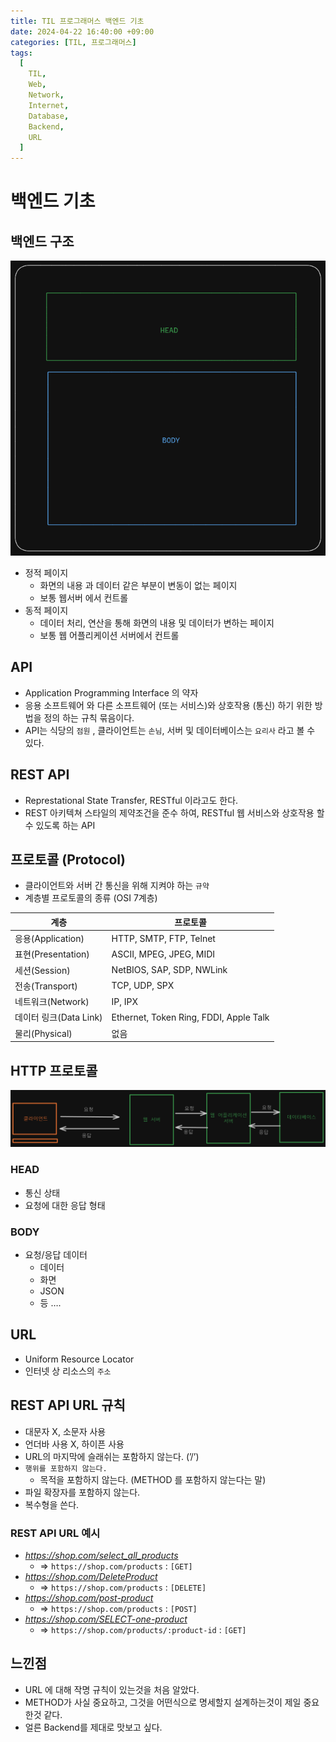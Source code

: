 ```yaml
---
title: TIL 프로그래머스 백엔드 기초
date: 2024-04-22 16:40:00 +09:00
categories: [TIL, 프로그래머스]
tags:
  [
    TIL,
    Web,
    Network,
    Internet,
    Database,
    Backend,
    URL
  ]
---
```

# 백엔드 기초

## 백엔드 구조

![http.png](../assets/img/post/2024-04-22/http.png)

- 정적 페이지
    - 화면의 내용 과 데이터 같은 부분이 변동이 없는 페이지
    - 보통 웹서버 에서 컨트롤
- 동적 페이지
    - 데이터 처리, 연산을 통해 화면의 내용 및 데이터가 변하는 페이지
    - 보통 웹 어플리케이션 서버에서 컨트롤

## API

- Application Programming Interface 의 약자
- 응용 소프트웨어 와 다른 소프트웨어 (또는 서비스)와 상호작용 (통신) 하기 위한 방법을 정의 하는 규칙 묶음이다.
- API는 식당의 `점원` , 클라이언트는 `손님`, 서버 및 데이터베이스는 `요리사` 라고 볼 수 있다.

## REST API

- Represtational State Transfer, RESTful 이라고도 한다.
- REST 아키텍쳐 스타일의 제약조건을 준수 하여, RESTful 웹 서비스와 상호작용 할 수 있도록 하는 API

## 프로토콜 (Protocol)

- 클라이언트와 서버 간 통신을 위해 지켜야 하는 `규약`
- 계층별 프로토콜의 종류 (OSI 7계층)

| 계층                   | 프로토콜                               |
| ---------------------- | -------------------------------------- |
| 응용(Application)      | HTTP, SMTP, FTP, Telnet                |
| 표현(Presentation)     | ASCII, MPEG, JPEG, MIDI                |
| 세션(Session)          | NetBIOS, SAP, SDP, NWLink              |
| 전송(Transport)        | TCP, UDP, SPX                          |
| 네트워크(Network)      | IP, IPX                                |
| 데이터 링크(Data Link) | Ethernet, Token Ring, FDDI, Apple Talk |
| 물리(Physical)         | 없음                                   |

## HTTP 프로토콜

![http.png](../assets/img/common/백엔드구조.png)

### HEAD

- 통신 상태
- 요청에 대한 응답 형태

### BODY

- 요청/응답 데이터
    - 데이터
    - 화면
    - JSON
    - 등 ….

## URL

- Uniform Resource Locator
- 인터넷 상 리소스의 `주소`

## REST API URL 규칙

- 대문자 X, 소문자 사용
- 언더바 사용 X, 하이픈 사용
- URL의 마지막에 슬래쉬는 포함하지 않는다. (’/’)
- `행위를 포함하지 않는다.`
    - 목적을 포함하지 않는다. (METHOD 를 포함하지 않는다는 말)
- 파일 확장자를 포함하지 않는다.
- 복수형을 쓴다.

### REST API URL 예시

- *https://shop.com/select_all_products*
    - ⇒ `https://shop.com/products` : `[GET]`
- *https://shop.com/DeleteProduct*
    - ⇒ `https://shop.com/products` : `[DELETE]`
- *https://shop.com/post-product*
    - ⇒ `https://shop.com/products` : `[POST]`
- *https://shop.com/SELECT-one-product*
    - ⇒ `https://shop.com/products/:product-id`  : `[GET]`


## 느낀점
- URL 에 대해 작명 규칙이 있는것을 처음 알았다.
- METHOD가 사실 중요하고, 그것을 어떤식으로 명세할지 설계하는것이 제일 중요한것 같다.
- 얼른 Backend를 제대로 맛보고 싶다.